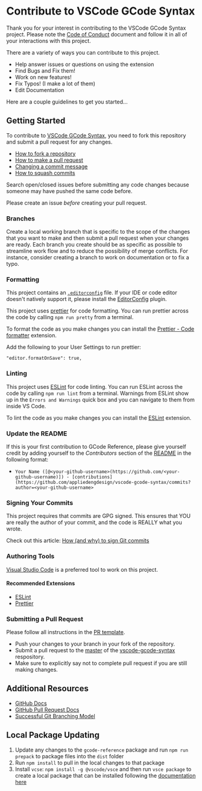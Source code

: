 # Contribute to VSCode GCode Syntax

Thank you for your interest in contributing to the VSCode GCode Syntax project. Please note the [Code of Conduct](CODE_OF_CONDUCT.md) document and follow it in all of your interactions with this project.

There are a variety of ways you can contribute to this project.

- Help answer issues or questions on using the extension
- Find Bugs and Fix them!
- Work on new features!
- Fix Typos! (I make a lot of them)
- Edit Documentation

Here are a couple guidelines to get you started...

## Getting Started

To contribute to [VSCode GCode Syntax](https://github.com/appliedengdesign/vscode-gcode-syntax), you need to fork this repository and submit a pull request for any changes.

- [How to fork a repository](https://help.github.com/articles/fork-a-repo)
- [How to make a pull request](https://help.github.com/articles/creating-a-pull-request/)
- [Changing a commit message](https://help.github.com/articles/changing-a-commit-message/)
- [How to squash commits](https://help.github.com/articles/about-pull-request-merges/)

Search open/closed issues before submitting any code changes because someone may have pushed the same code before.

Please create an issue _before_ creating your pull request.

### Branches

Create a local working branch that is specific to the scope of the changes that you want to make and then submit a pull request when your changes are ready. Each branch you create should be as specific as possible to streamline work flow and to reduce the possibility of merge conflicts. For instance, consider creating a branch to work on documentation or to fix a typo.

### Formatting

This project contains an [`.editorconfig`](https://github.com/appliedengdesign/vscode-gcode-syntax/blob/main/.editorconfig) file. If your IDE or code editor doesn't natively support it, please install the [EditorConfig](https://editorconfig.org) plugin.

This project uses [prettier](https://prettier.io/) for code formatting. You can run prettier across the code by calling `npm run pretty` from a terminal.

To format the code as you make changes you can install the [Prettier - Code formatter](https://marketplace.visualstudio.com/items/esbenp.prettier-vscode) extension.

Add the following to your User Settings to run prettier:

`"editor.formatOnSave": true,`

### Linting

This project uses [ESLint](https://eslint.org/) for code linting. You can run ESLint across the code by calling `npm run lint` from a terminal. Warnings from ESLint show up in the `Errors and Warnings` quick box and you can navigate to them from inside VS Code.

To lint the code as you make changes you can install the [ESLint](https://marketplace.visualstudio.com/items?itemName=dbaeumer.vscode-eslint) extension.

### Update the README

If this is your first contribution to GCode Reference, please give yourself credit by adding yourself to the _Contributors_ section of the [README](README.md) in the following format:

- `Your Name ([@<your-github-username>(https://github.com/<your-github-username)]) - [contributions](https://github.com/appliedengdesign/vscode-gcode-syntax/commits?author=<your-github-username>`

### Signing Your Commits

This project requires that commits are GPG signed. This ensures that YOU are really the author of your commit, and the code is REALLY what you wrote.

Check out this article: [How (and why) to sign Git commits](https://withblue.ink/2020/05/17/how-and-why-to-sign-git-commits.html)

### Authoring Tools

[Visual Studio Code](https://code.visualstudio.com) is a preferred tool to work on this project.

#### Recommended Extensions

- [ESLint](https://marketplace.visualstudio.com/items?itemName=dbaeumer.vscode-eslint)
- [Prettier](https://marketplace.visualstudio.com/items?itemName=esbenp.prettier-vscode)

### Submitting a Pull Request

Please follow all instructions in the [PR template](.github/PULL_REQUEST_TEMPLATE.md).

- Push your changes to your branch in your fork of the repository.
- Submit a pull request to the [master](https://github.com/appliedengdesign/master-syntax/tree/master) of the [vscode-gcode-syntax](https://github.com/appliedengdesign/vscode-gcode-syntax) respository.
- Make sure to explicitly say not to complete pull request if you are still making changes.

## Additional Resources

- [GitHub Docs](http://help.github.com/)
- [GitHub Pull Request Docs](http://help.github.com/send-pull-requests/)
- [Successful Git Branching Model](http://nvie.com/posts/a-successful-git-branching-model/)

## Local Package Updating

1. Update any changes to the `gcode-reference` package and run `npm run prepack` to package files into the `dist` folder
2. Run `npm install` to pull in the local changes to that package
3. Install `vcse`: `npm install -g @vscode/vsce` and then run `vsce package` to create a local package that can be installed following the [documentation here](https://code.visualstudio.com/api/working-with-extensions/publishing-extension#packaging-extensions)
